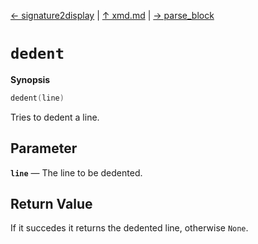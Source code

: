 [&#8592; signature2display](xmd--signature2display.md) | [&#8593; xmd.md](xmd.md) | [&#8594; parse_block](xmd--parse_block.md)
# `dedent`
**Synopsis**

```cpp
dedent(line)
```

Tries to dedent a line.


## Parameter
**`line`** &#8213; The line to be dedented.  
## Return Value

If it succedes it returns the dedented line, otherwise `None`.


